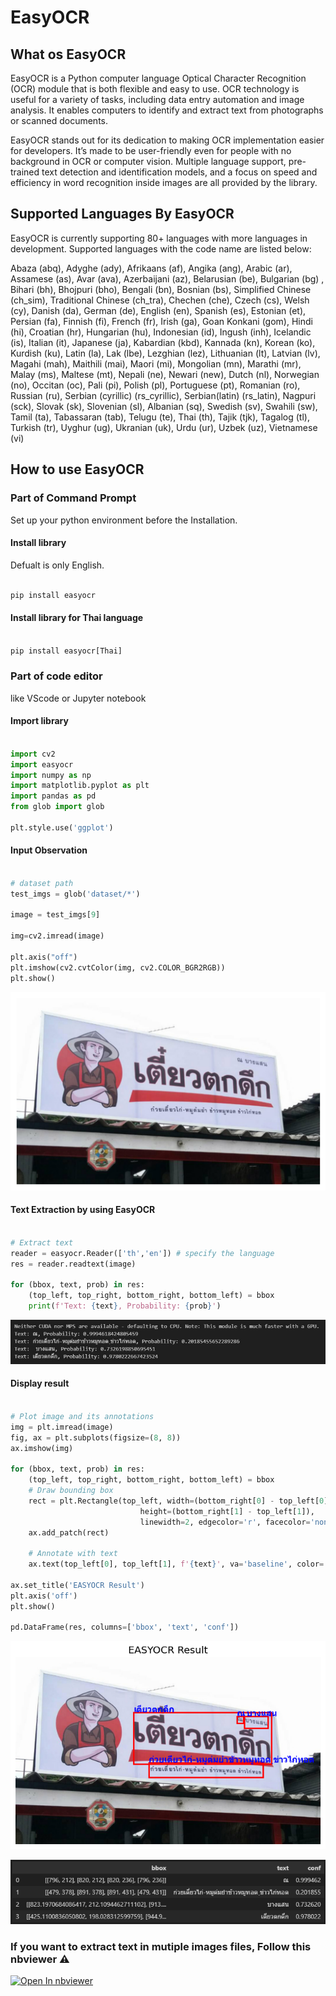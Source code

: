 # EasyOCR

## What os EasyOCR 

EasyOCR is a Python computer language Optical Character Recognition (OCR) module that is both flexible and easy to use. OCR technology is useful for a variety of tasks, including data entry automation and image analysis. It enables computers to identify and extract text from photographs or scanned documents.

EasyOCR stands out for its dedication to making OCR implementation easier for developers. It’s made to be user-friendly even for people with no background in OCR or computer vision. Multiple language support, pre-trained text detection and identification models, and a focus on speed and efficiency in word recognition inside images are all provided by the library.


## Supported Languages By EasyOCR

EasyOCR is currently supporting 80+ languages with more languages in development. Supported languages with the code name are listed below:

Abaza (abq), Adyghe (ady), Afrikaans (af), Angika (ang), Arabic (ar), Assamese (as), Avar (ava), Azerbaijani (az), Belarusian (be), Bulgarian (bg) , Bihari (bh), Bhojpuri (bho), Bengali (bn), Bosnian (bs), Simplified Chinese (ch_sim), Traditional Chinese (ch_tra), Chechen (che), Czech (cs), Welsh (cy), Danish (da), German (de), English (en), Spanish (es), Estonian (et), Persian (fa), Finnish (fi), French (fr), Irish (ga), Goan Konkani (gom), Hindi (hi), Croatian (hr), Hungarian (hu), Indonesian (id), Ingush (inh), Icelandic (is), Italian (it), Japanese (ja), Kabardian (kbd), Kannada (kn), Korean (ko), Kurdish (ku), Latin (la), Lak (lbe), Lezghian (lez), Lithuanian (lt), Latvian (lv), Magahi (mah), Maithili (mai), Maori (mi), Mongolian (mn), Marathi (mr), Malay (ms), Maltese (mt), Nepali (ne), Newari (new), Dutch (nl), Norwegian (no), Occitan (oc), Pali (pi), Polish (pl), Portuguese (pt), Romanian (ro), Russian (ru), Serbian (cyrillic) (rs_cyrillic), Serbian(latin) (rs_latin), Nagpuri (sck), Slovak (sk), Slovenian (sl), Albanian (sq), Swedish (sv), Swahili (sw), Tamil (ta), Tabassaran (tab), Telugu (te), Thai (th), Tajik (tjk), Tagalog (tl), Turkish (tr), Uyghur (ug), Ukranian (uk), Urdu (ur), Uzbek (uz), Vietnamese (vi)


## How to use EasyOCR

### Part of Command Prompt

Set up your python environment before the Installation.

#### Install library

Defualt is only English.

```python

pip install easyocr

```

#### Install library for Thai language

```python

pip install easyocr[Thai]

```

### Part of code editor

like VScode or Jupyter notebook

#### Import library

```python

import cv2
import easyocr
import numpy as np
import matplotlib.pyplot as plt
import pandas as pd
from glob import glob

plt.style.use('ggplot')

```

#### Input Observation

```python

# dataset path
test_imgs = glob('dataset/*')

image = test_imgs[9]

img=cv2.imread(image)

plt.axis("off")
plt.imshow(cv2.cvtColor(img, cv2.COLOR_BGR2RGB))
plt.show()

```

![123](img/textOCR3.png)

#### Text Extraction by using EasyOCR

```python

# Extract text
reader = easyocr.Reader(['th','en']) # specify the language  
res = reader.readtext(image)

for (bbox, text, prob) in res:
    (top_left, top_right, bottom_right, bottom_left) = bbox 
    print(f'Text: {text}, Probability: {prob}')

```

![123](img/textOCR1.jpg)

#### Display result

```python

# Plot image and its annotations
img = plt.imread(image)
fig, ax = plt.subplots(figsize=(8, 8))
ax.imshow(img)

for (bbox, text, prob) in res:
    (top_left, top_right, bottom_right, bottom_left) = bbox 
    # Draw bounding box
    rect = plt.Rectangle(top_left, width=(bottom_right[0] - top_left[0]), 
                             height=(bottom_right[1] - top_left[1]), 
                             linewidth=2, edgecolor='r', facecolor='none')
    ax.add_patch(rect)

    # Annotate with text 
    ax.text(top_left[0], top_left[1], f'{text}', va='baseline', color='blue', fontweight = 'heavy', fontfamily = 'Tahoma', fontsize = 'large')

ax.set_title('EASYOCR Result')
plt.axis('off')
plt.show()

pd.DataFrame(res, columns=['bbox', 'text', 'conf'])

```


![123](img/textOCR2.png)


![123](img/textOCR4.png)


### If you want to extract text in mutiple images files, Follow this nbviewer ⚠️ 
<a href="https://nbviewer.org/github/DreamPTK/ThTaxSigns/blob/main/easyocrs.ipynb"><img src="https://user-images.githubusercontent.com/2791223/29387450-e5654c72-8294-11e7-95e4-090419520edb.png" alt="Open In nbviewer"></a>
